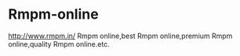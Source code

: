 # Rmpm-online
http://www.rmpm.in/ Rmpm online,best Rmpm online,premium Rmpm online,quality Rmpm online.etc.
